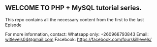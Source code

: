 ## WELCOME TO PHP + MySQL tutorial series. 
This repo contains all the necessary content from the first to the last Episode


For more information, contact:
Whatsapp only: +260968793843
Email: witlevels04@gmail.com
Facebook: https://facebook.com/fourskilllevels/

